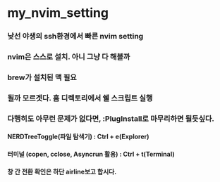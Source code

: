 # my_nvim_setting

### 낮선 야생의 ssh환경에서 빠른 nvim setting
### nvim은 스스로 설치. 아니 그냥 다 해볼까
### brew가 설치된 맥 필요
### 될까 모르겟다. 홈 디렉토리에서 쉘 스크립트 실행
### 다행히도 아무런 문제가 없다면, :PlugInstall로 마무리하면 될듯싶다.

#### NERDTreeToggle(파일 탐색기) : Ctrl + e(Explorer)
#### 터미널 (copen, cclose, Asyncrun 활용) : Ctrl + t(Terminal)
#### 창 간 전환 확인은 하단 airline보고 합시다.
